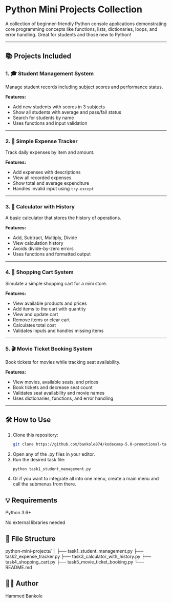 # Python Mini Projects Collection

A collection of beginner-friendly Python console applications demonstrating core programming concepts like functions, lists, dictionaries, loops, and error handling. Great for students and those new to Python!

---

## 📚 Projects Included

### 1. 🎓 Student Management System
Manage student records including subject scores and performance status.

**Features:**
- Add new students with scores in 3 subjects
- Show all students with average and pass/fail status
- Search for students by name
- Uses functions and input validation

---

### 2. 💸 Simple Expense Tracker
Track daily expenses by item and amount.

**Features:**
- Add expenses with descriptions
- View all recorded expenses
- Show total and average expenditure
- Handles invalid input using `try-except`

---

### 3. 🧮 Calculator with History
A basic calculator that stores the history of operations.

**Features:**
- Add, Subtract, Multiply, Divide
- View calculation history
- Avoids divide-by-zero errors
- Uses functions and formatted output

---

### 4. 🛒 Shopping Cart System
Simulate a simple shopping cart for a mini store.

**Features:**
- View available products and prices
- Add items to the cart with quantity
- View and update cart
- Remove items or clear cart
- Calculates total cost
- Validates inputs and handles missing items

---

### 5. 🎬 Movie Ticket Booking System
Book tickets for movies while tracking seat availability.

**Features:**
- View movies, available seats, and prices
- Book tickets and decrease seat count
- Validates seat availability and movie names
- Uses dictionaries, functions, and error handling

---

## 🛠️ How to Use

1. Clone this repository:
   ```bash
   git clone https://github.com/bankole874/kodecamp-5.0-promotional-task-2/
   ```
2. Open any of the .py files in your editor.
3. Run the desired task file:
   ```bash
   python task1_student_management.py
   ```
4. Or if you want to integrate all into one menu, create a main menu and call the submenus from there.

## 💡 Requirements
Python 3.6+

No external libraries needed

## 📁 File Structure
python-mini-projects/
│
├── task1_student_management.py
├── task2_expense_tracker.py
├── task3_calculator_with_history.py
├── task4_shopping_cart.py
├── task5_movie_ticket_booking.py
└── README.md

## 👨‍💻 Author
Hammed Bankole
